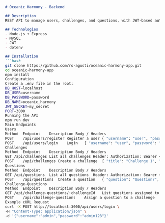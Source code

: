 
```markdown
# Oceanic Harmony - Backend

## Description
REST API to manage users, challenges, and questions, with JWT-based authentication.

## Technologies
- Node.js + Express
- MySQL
- JWT
- dotenv

## Installation
```bash
git clone https://github.com/ro-agusti/oceanic-harmony-app.git
cd oceanic-harmony-app
npm install
Configuration
Create a .env file in the root:
DB_HOST=localhost
DB_USER=username
DB_PASSWORD=password
DB_NAME=oceanic_harmony
JWT_SECRET=my_secret
PORT=3000
Running the API
npm run dev
Main Endpoints
Users
Method	Endpoint	Description	Body / Headers
POST	/api/users/register	Register a user	{ "username": "user", "password": "pass" }
POST	/api/users/login	Login	{ "username": "user", "password": "pass" } → Returns JWT
Challenges
Method	Endpoint	Description	Body / Headers
GET	/api/challenges	List all challenges	Header: Authorization: Bearer <JWT>
POST	/api/challenges	Create a challenge	{ "title": "Challenge 1", "description": "..." }
Questions
Method	Endpoint	Description	Body / Headers
GET	/api/questions	List all questions	Header: Authorization: Bearer <JWT>
POST	/api/questions	Create a question	{ "question": "Question?", "answer": "Answer" }
Challenge-Questions
Method	Endpoint	Description	Body / Headers
GET	/api/challenge-questions/:challengeId	List questions assigned to a challenge	Header: Authorization: Bearer <JWT>
POST	/api/challenge-questions	Assign a question to a challenge	{ "challengeId": 1, "questionId": 2 }
Example cURL Request
curl -X POST http://localhost:3000/api/users/login \
-H "Content-Type: application/json" \
-d '{"username":"admin","password":"admin123"}'